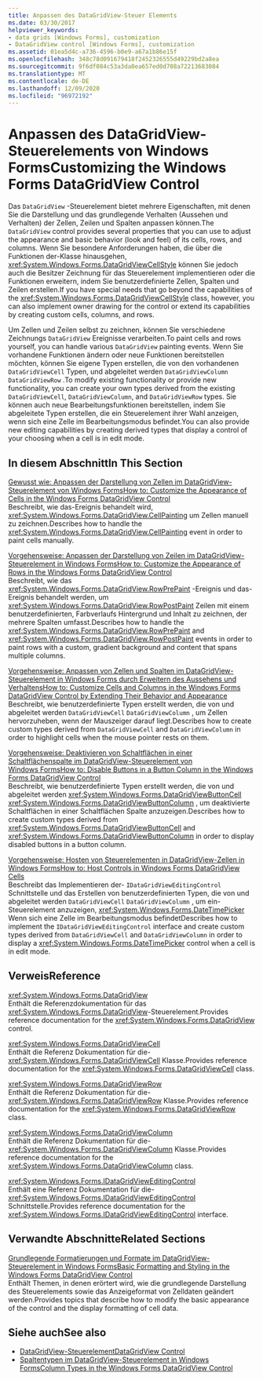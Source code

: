 ```yaml
---
title: Anpassen des DataGridView-Steuer Elements
ms.date: 03/30/2017
helpviewer_keywords:
- data grids [Windows Forms], customization
- DataGridView control [Windows Forms], customization
ms.assetid: 01ea5d4c-a736-4596-b0e9-a67a1b86e15f
ms.openlocfilehash: 348c78d091679418f2452326555d49229bd2a8ea
ms.sourcegitcommit: 9f6df084c53a3da0ea657ed0d708a72213683084
ms.translationtype: MT
ms.contentlocale: de-DE
ms.lasthandoff: 12/09/2020
ms.locfileid: "96972192"
---
```

# <a name="customizing-the-windows-forms-datagridview-control"></a><span data-ttu-id="d186e-102">Anpassen des DataGridView-Steuerelements von Windows Forms</span><span class="sxs-lookup"><span data-stu-id="d186e-102">Customizing the Windows Forms DataGridView Control</span></span>
<span data-ttu-id="d186e-103">Das `DataGridView` -Steuerelement bietet mehrere Eigenschaften, mit denen Sie die Darstellung und das grundlegende Verhalten (Aussehen und Verhalten) der Zellen, Zeilen und Spalten anpassen können.</span><span class="sxs-lookup"><span data-stu-id="d186e-103">The `DataGridView` control provides several properties that you can use to adjust the appearance and basic behavior (look and feel) of its cells, rows, and columns.</span></span> <span data-ttu-id="d186e-104">Wenn Sie besondere Anforderungen haben, die über die Funktionen der-Klasse hinausgehen, <xref:System.Windows.Forms.DataGridViewCellStyle> können Sie jedoch auch die Besitzer Zeichnung für das Steuerelement implementieren oder die Funktionen erweitern, indem Sie benutzerdefinierte Zellen, Spalten und Zeilen erstellen.</span><span class="sxs-lookup"><span data-stu-id="d186e-104">If you have special needs that go beyond the capabilities of the <xref:System.Windows.Forms.DataGridViewCellStyle> class, however, you can also implement owner drawing for the control or extend its capabilities by creating custom cells, columns, and rows.</span></span>  
  
 <span data-ttu-id="d186e-105">Um Zellen und Zeilen selbst zu zeichnen, können Sie verschiedene Zeichnungs `DataGridView` Ereignisse verarbeiten.</span><span class="sxs-lookup"><span data-stu-id="d186e-105">To paint cells and rows yourself, you can handle various `DataGridView` painting events.</span></span> <span data-ttu-id="d186e-106">Wenn Sie vorhandene Funktionen ändern oder neue Funktionen bereitstellen möchten, können Sie eigene Typen erstellen, die von den vorhandenen `DataGridViewCell` Typen, und abgeleitet werden `DataGridViewColumn` `DataGridViewRow` .</span><span class="sxs-lookup"><span data-stu-id="d186e-106">To modify existing functionality or provide new functionality, you can create your own types derived from the existing `DataGridViewCell`, `DataGridViewColumn`, and `DataGridViewRow` types.</span></span> <span data-ttu-id="d186e-107">Sie können auch neue Bearbeitungsfunktionen bereitstellen, indem Sie abgeleitete Typen erstellen, die ein Steuerelement ihrer Wahl anzeigen, wenn sich eine Zelle im Bearbeitungsmodus befindet.</span><span class="sxs-lookup"><span data-stu-id="d186e-107">You can also provide new editing capabilities by creating derived types that display a control of your choosing when a cell is in edit mode.</span></span>  
  
## <a name="in-this-section"></a><span data-ttu-id="d186e-108">In diesem Abschnitt</span><span class="sxs-lookup"><span data-stu-id="d186e-108">In This Section</span></span>  
 [<span data-ttu-id="d186e-109">Gewusst wie: Anpassen der Darstellung von Zellen im DataGridView-Steuerelement von Windows Forms</span><span class="sxs-lookup"><span data-stu-id="d186e-109">How to: Customize the Appearance of Cells in the Windows Forms DataGridView Control</span></span>](customize-the-appearance-of-cells-in-the-datagrid.md)  
 <span data-ttu-id="d186e-110">Beschreibt, wie das-Ereignis behandelt wird, <xref:System.Windows.Forms.DataGridView.CellPainting> um Zellen manuell zu zeichnen.</span><span class="sxs-lookup"><span data-stu-id="d186e-110">Describes how to handle the <xref:System.Windows.Forms.DataGridView.CellPainting> event in order to paint cells manually.</span></span>  
  
 [<span data-ttu-id="d186e-111">Vorgehensweise: Anpassen der Darstellung von Zeilen im DataGridView-Steuerelement in Windows Forms</span><span class="sxs-lookup"><span data-stu-id="d186e-111">How to: Customize the Appearance of Rows in the Windows Forms DataGridView Control</span></span>](customize-the-appearance-of-rows-in-the-datagrid.md)  
 <span data-ttu-id="d186e-112">Beschreibt, wie das <xref:System.Windows.Forms.DataGridView.RowPrePaint> -Ereignis und das-Ereignis behandelt werden, um <xref:System.Windows.Forms.DataGridView.RowPostPaint> Zeilen mit einem benutzerdefinierten, Farbverlaufs Hintergrund und Inhalt zu zeichnen, der mehrere Spalten umfasst.</span><span class="sxs-lookup"><span data-stu-id="d186e-112">Describes how to handle the <xref:System.Windows.Forms.DataGridView.RowPrePaint> and <xref:System.Windows.Forms.DataGridView.RowPostPaint> events in order to paint rows with a custom, gradient background and content that spans multiple columns.</span></span>  
  
 [<span data-ttu-id="d186e-113">Vorgehensweise: Anpassen von Zellen und Spalten im DataGridView-Steuerelement in Windows Forms durch Erweitern des Aussehens und Verhaltens</span><span class="sxs-lookup"><span data-stu-id="d186e-113">How to: Customize Cells and Columns in the Windows Forms DataGridView Control by Extending Their Behavior and Appearance</span></span>](customize-cells-and-columns-in-the-datagrid-by-extending-behavior.md)  
 <span data-ttu-id="d186e-114">Beschreibt, wie benutzerdefinierte Typen erstellt werden, die von und abgeleitet werden `DataGridViewCell` `DataGridViewColumn` , um Zellen hervorzuheben, wenn der Mauszeiger darauf liegt.</span><span class="sxs-lookup"><span data-stu-id="d186e-114">Describes how to create custom types derived from `DataGridViewCell` and `DataGridViewColumn` in order to highlight cells when the mouse pointer rests on them.</span></span>  
  
 [<span data-ttu-id="d186e-115">Vorgehensweise: Deaktivieren von Schaltflächen in einer Schaltflächenspalte im DataGridView-Steuerelement von Windows Forms</span><span class="sxs-lookup"><span data-stu-id="d186e-115">How to: Disable Buttons in a Button Column in the Windows Forms DataGridView Control</span></span>](disable-buttons-in-a-button-column-in-the-datagrid.md)  
 <span data-ttu-id="d186e-116">Beschreibt, wie benutzerdefinierte Typen erstellt werden, die von und abgeleitet werden <xref:System.Windows.Forms.DataGridViewButtonCell> <xref:System.Windows.Forms.DataGridViewButtonColumn> , um deaktivierte Schaltflächen in einer Schaltflächen Spalte anzuzeigen.</span><span class="sxs-lookup"><span data-stu-id="d186e-116">Describes how to create custom types derived from <xref:System.Windows.Forms.DataGridViewButtonCell> and <xref:System.Windows.Forms.DataGridViewButtonColumn> in order to display disabled buttons in a button column.</span></span>  
  
 [<span data-ttu-id="d186e-117">Vorgehensweise: Hosten von Steuerelementen in DataGridView-Zellen in Windows Forms</span><span class="sxs-lookup"><span data-stu-id="d186e-117">How to: Host Controls in Windows Forms DataGridView Cells</span></span>](how-to-host-controls-in-windows-forms-datagridview-cells.md)  
 <span data-ttu-id="d186e-118">Beschreibt das Implementieren der- `IDataGridViewEditingControl` Schnittstelle und das Erstellen von benutzerdefinierten Typen, die von und abgeleitet werden `DataGridViewCell` `DataGridViewColumn` , um ein-Steuerelement anzuzeigen, <xref:System.Windows.Forms.DateTimePicker> Wenn sich eine Zelle im Bearbeitungsmodus befindet</span><span class="sxs-lookup"><span data-stu-id="d186e-118">Describes how to implement the `IDataGridViewEditingControl` interface and create custom types derived from `DataGridViewCell` and `DataGridViewColumn` in order to display a <xref:System.Windows.Forms.DateTimePicker> control when a cell is in edit mode.</span></span>  
  
## <a name="reference"></a><span data-ttu-id="d186e-119">Verweis</span><span class="sxs-lookup"><span data-stu-id="d186e-119">Reference</span></span>  
 <xref:System.Windows.Forms.DataGridView>  
 <span data-ttu-id="d186e-120">Enthält die Referenzdokumentation für das <xref:System.Windows.Forms.DataGridView>-Steuerelement.</span><span class="sxs-lookup"><span data-stu-id="d186e-120">Provides reference documentation for the <xref:System.Windows.Forms.DataGridView> control.</span></span>  
  
 <xref:System.Windows.Forms.DataGridViewCell>  
 <span data-ttu-id="d186e-121">Enthält die Referenz Dokumentation für die- <xref:System.Windows.Forms.DataGridViewCell> Klasse.</span><span class="sxs-lookup"><span data-stu-id="d186e-121">Provides reference documentation for the <xref:System.Windows.Forms.DataGridViewCell> class.</span></span>  
  
 <xref:System.Windows.Forms.DataGridViewRow>  
 <span data-ttu-id="d186e-122">Enthält die Referenz Dokumentation für die- <xref:System.Windows.Forms.DataGridViewRow> Klasse.</span><span class="sxs-lookup"><span data-stu-id="d186e-122">Provides reference documentation for the <xref:System.Windows.Forms.DataGridViewRow> class.</span></span>  
  
 <xref:System.Windows.Forms.DataGridViewColumn>  
 <span data-ttu-id="d186e-123">Enthält die Referenz Dokumentation für die- <xref:System.Windows.Forms.DataGridViewColumn> Klasse.</span><span class="sxs-lookup"><span data-stu-id="d186e-123">Provides reference documentation for the <xref:System.Windows.Forms.DataGridViewColumn> class.</span></span>  
  
 <xref:System.Windows.Forms.IDataGridViewEditingControl>  
 <span data-ttu-id="d186e-124">Enthält eine Referenz Dokumentation für die- <xref:System.Windows.Forms.IDataGridViewEditingControl> Schnittstelle.</span><span class="sxs-lookup"><span data-stu-id="d186e-124">Provides reference documentation for the <xref:System.Windows.Forms.IDataGridViewEditingControl> interface.</span></span>  
  
## <a name="related-sections"></a><span data-ttu-id="d186e-125">Verwandte Abschnitte</span><span class="sxs-lookup"><span data-stu-id="d186e-125">Related Sections</span></span>  
 [<span data-ttu-id="d186e-126">Grundlegende Formatierungen und Formate im DataGridView-Steuerelement in Windows Forms</span><span class="sxs-lookup"><span data-stu-id="d186e-126">Basic Formatting and Styling in the Windows Forms DataGridView Control</span></span>](basic-formatting-and-styling-in-the-windows-forms-datagridview-control.md)  
 <span data-ttu-id="d186e-127">Enthält Themen, in denen erörtert wird, wie die grundlegende Darstellung des Steuerelements sowie das Anzeigeformat von Zelldaten geändert werden.</span><span class="sxs-lookup"><span data-stu-id="d186e-127">Provides topics that describe how to modify the basic appearance of the control and the display formatting of cell data.</span></span>  
  
## <a name="see-also"></a><span data-ttu-id="d186e-128">Siehe auch</span><span class="sxs-lookup"><span data-stu-id="d186e-128">See also</span></span>

- [<span data-ttu-id="d186e-129">DataGridView-Steuerelement</span><span class="sxs-lookup"><span data-stu-id="d186e-129">DataGridView Control</span></span>](datagridview-control-windows-forms.md)
- [<span data-ttu-id="d186e-130">Spaltentypen im DataGridView-Steuerelement in Windows Forms</span><span class="sxs-lookup"><span data-stu-id="d186e-130">Column Types in the Windows Forms DataGridView Control</span></span>](column-types-in-the-windows-forms-datagridview-control.md)
